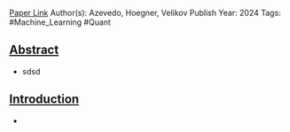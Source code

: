 
[Paper Link](obsidian://open?vault=Akul's%20Notebook&file=Library%2Fjournals%2Cmagazines%2FThe%20Expected%20Returns%20on%20Machine-Learning%20Strategies.pdf)
Author(s): Azevedo, Hoegner, Velikov
Publish Year: 2024
Tags: #Machine_Learning #Quant 

## <u>Abstract</u>
- sdsd

## <u>Introduction</u>
- 